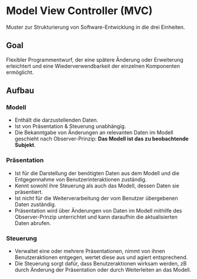 # Model View Controller (MVC)

Muster zur Strukturierung von Software-Entwicklung in die drei Einheiten.

## Goal

Flexibler Programmentwurf, der eine spätere Änderung oder Erweiterung erleichtert und eine Wiederverwendbarkeit der einzelnen Komponenten ermöglicht.

## Aufbau

### Modell

- Enthält die darzustellenden Daten.
- Ist von Präsentation & Steuerung unabhängig.
- Die Bekanntgabe von Änderungen an relevanten Daten im Modell geschieht nach Observer-Prinzip: **Das Modell ist das zu beobachtende Subjekt**.

### Präsentation

- Ist für die Darstellung der benötigten Daten aus dem Modell und die Entgegennahme von Benutzerinteraktionen zuständig.
- Kennt sowohl ihre Steuerung als auch das Modell, dessen Daten sie präsentiert.
- Ist nicht für die Weiterverarbeitung der vom Benutzer übergebenen Daten zuständig.
- Präsentation wird über Änderungen von Daten im Modell mithilfe des Observer-Prinzip unterrichtet und kann daraufhin die aktualisierten Daten abrufen.

### Steuerung

- Verwaltet eine oder mehrere Präsentationen, nimmt von ihnen Benutzeraktionen entgegen, wertet diese aus und agiert entsprechend.
- Die Steuerung sorgt dafür, dass Benutzeraktionen wirksam werden, zB durch Änderung der Präsentation oder durch Weiterleiten an das Modell.
